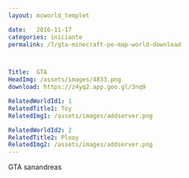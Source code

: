 ```yaml
---
layout: mcworld_templet

date:   2016-11-17
categories: iniciante
permalink: /7/gta-minecraft-pe-map-world-download



Title:  GTA
HeadImg: /assets/images/4833.png
download: https://z4yq2.app.goo.gl/3nq9

RelatedWorldId1: 1
RelatedTitle1: Toy
RelatedImg1: /assets/images/addserver.png

RelatedWorldId2: 2
RelatedTitle2: Plooy
RelatedImg2: /assets/images/addserver.png
---
```

GTA sanandreas
